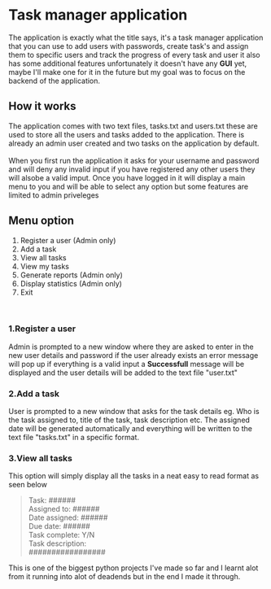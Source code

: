 # Task manager application
The application is exactly what the title says, it's a task manager application that you can use to add users with passwords, create task's and assign them to specific users and track the progress of every task and user it also has some additional features unfortunately it doesn't have any **GUI** yet, maybe I'll make one for it in the future but my goal was to focus on the backend of the application. 

## How it works
The application comes with two text files, tasks.txt and users.txt these are used to store all the users and tasks added to the application.
There is already an admin user created and two tasks on the application by default. </br>
</br>
When you first run the application it asks for your username and password and will deny any invalid input if you have registered any other users they will alsobe a valid imput.
Once you have logged in it will display a main menu to you and will be able to select any option but some features are limited to admin priveleges </br>
## Menu option 
1. Register a user (Admin only)
2. Add a task
3. View all tasks
4. View my tasks
5. Generate reports (Admin only)
6. Display statistics (Admin only)
7. Exit
</br>

### 1.Register a user
Admin is prompted to a new window where they are asked to enter in the new user details and password
if the user already exists an error message will pop up if everything is a valid input a **Successfull** message will be displayed and the user details will be added to the text file "user.txt" 
</br>

### 2.Add a task
User is prompted to a new window that asks for the task details eg. Who is the task assigned to, title of the task, task description etc. The assigned date will be generated automatically and everything will be written to the text file "tasks.txt" in a specific format.
</br>

### 3.View all tasks
This option will simply display all the tasks in a neat easy to read format as seen below
> Task:             ######</br>
> Assigned to:      ######</br>
> Date assigned:    ######</br>
> Due date:         ######</br>
> Task complete:    Y/N</br>
> Task description:</br>
> #################



This is one of the biggest python projects I've made so far and I learnt alot from it running into alot of deadends but in the end I made it through.
